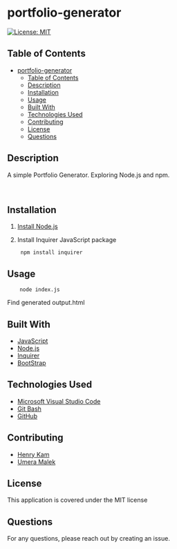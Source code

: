 # portfolio-generator


[![License: MIT](https://img.shields.io/badge/License-MIT-yellow.svg)](https://opensource.org/licenses/MIT)

## Table of Contents

- [portfolio-generator](#portfolio-generator)
  - [Table of Contents](#table-of-contents)
  - [Description](#description)
  - [Installation](#installation)
  - [Usage](#usage)
  - [Built With](#built-with)
  - [Technologies Used](#technologies-used)
  - [Contributing](#contributing)
  - [License](#license)
  - [Questions](#questions)
  

## Description

A simple Portfolio Generator. Exploring Node.js and npm.

 <br />


## Installation

1. [Install Node.js](https://nodejs.org/en/download/) 

2. Install Inquirer JavaScript package

        npm install inquirer

## Usage

        node index.js

Find generated output.html


## Built With

* [JavaScript](https://developer.mozilla.org/en-US/docs/Web/JavaScript)
* [Node.js](https://nodejs.org/en/)
* [Inquirer](https://www.npmjs.com/package/inquirer)
* [BootStrap](https://getbootstrap.com/)



## Technologies Used

* [Microsoft Visual Studio Code](https://code.visualstudio.com/)
* [Git Bash](https://git-scm.com/downloads)
* [GitHub](https://github.com/)

## Contributing

- [Henry Kam](https://github.com/gulpinhenry)
- [Umera Malek](https://github.com/umeramalek)


## License

This application is covered under the MIT license

## Questions

For any questions, please reach out by creating an issue.
